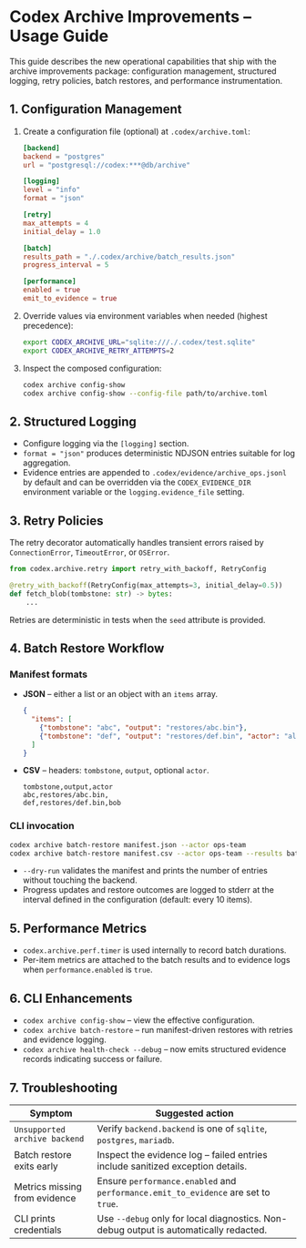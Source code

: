 # Codex Archive Improvements – Usage Guide

This guide describes the new operational capabilities that ship with the archive
improvements package: configuration management, structured logging, retry
policies, batch restores, and performance instrumentation.

## 1. Configuration Management

1. Create a configuration file (optional) at `.codex/archive.toml`:

   ```toml
   [backend]
   backend = "postgres"
   url = "postgresql://codex:***@db/archive"

   [logging]
   level = "info"
   format = "json"

   [retry]
   max_attempts = 4
   initial_delay = 1.0

   [batch]
   results_path = "./.codex/archive/batch_results.json"
   progress_interval = 5

   [performance]
   enabled = true
   emit_to_evidence = true
   ```

2. Override values via environment variables when needed (highest precedence):

   ```bash
   export CODEX_ARCHIVE_URL="sqlite:///./.codex/test.sqlite"
   export CODEX_ARCHIVE_RETRY_ATTEMPTS=2
   ```

3. Inspect the composed configuration:

   ```bash
   codex archive config-show
   codex archive config-show --config-file path/to/archive.toml
   ```

## 2. Structured Logging

* Configure logging via the `[logging]` section.
* `format = "json"` produces deterministic NDJSON entries suitable for log
  aggregation.
* Evidence entries are appended to `.codex/evidence/archive_ops.jsonl` by default
  and can be overridden via the `CODEX_EVIDENCE_DIR` environment variable or the
  `logging.evidence_file` setting.

## 3. Retry Policies

The retry decorator automatically handles transient errors raised by
`ConnectionError`, `TimeoutError`, or `OSError`.

```python
from codex.archive.retry import retry_with_backoff, RetryConfig

@retry_with_backoff(RetryConfig(max_attempts=3, initial_delay=0.5))
def fetch_blob(tombstone: str) -> bytes:
    ...
```

Retries are deterministic in tests when the `seed` attribute is provided.

## 4. Batch Restore Workflow

### Manifest formats

* **JSON** – either a list or an object with an `items` array.

  ```json
  {
    "items": [
      {"tombstone": "abc", "output": "restores/abc.bin"},
      {"tombstone": "def", "output": "restores/def.bin", "actor": "alice"}
    ]
  }
  ```

* **CSV** – headers: `tombstone`, `output`, optional `actor`.

  ```csv
  tombstone,output,actor
  abc,restores/abc.bin,
  def,restores/def.bin,bob
  ```

### CLI invocation

```bash
codex archive batch-restore manifest.json --actor ops-team
codex archive batch-restore manifest.csv --actor ops-team --results batch-results.json
```

* `--dry-run` validates the manifest and prints the number of entries without
  touching the backend.
* Progress updates and restore outcomes are logged to stderr at the interval
  defined in the configuration (default: every 10 items).

## 5. Performance Metrics

* `codex.archive.perf.timer` is used internally to record batch durations.
* Per-item metrics are attached to the batch results and to evidence logs when
  `performance.enabled` is `true`.

## 6. CLI Enhancements

* `codex archive config-show` – view the effective configuration.
* `codex archive batch-restore` – run manifest-driven restores with retries and
  evidence logging.
* `codex archive health-check --debug` – now emits structured evidence records
  indicating success or failure.

## 7. Troubleshooting

| Symptom | Suggested action |
|---------|------------------|
| `Unsupported archive backend` | Verify `backend.backend` is one of `sqlite`, `postgres`, `mariadb`. |
| Batch restore exits early | Inspect the evidence log – failed entries include sanitized exception details. |
| Metrics missing from evidence | Ensure `performance.enabled` and `performance.emit_to_evidence` are set to `true`. |
| CLI prints credentials | Use `--debug` only for local diagnostics. Non-debug output is automatically redacted. |
